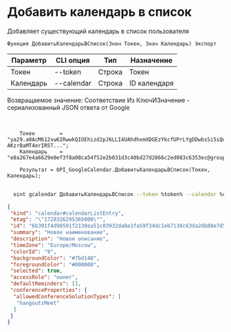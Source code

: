 ﻿---
sidebar_position: 2
---

# Добавить календарь в список
 Добавляет существующий календарь в список пользователя



`Функция ДобавитьКалендарьВСписок(Знач Токен, Знач Календарь) Экспорт`

  | Параметр | CLI опция | Тип | Назначение |
  |-|-|-|-|
  | Токен | --token | Строка | Токен |
  | Календарь | --calendar | Строка | ID календаря |

  
  Возвращаемое значение:   Соответствие Из КлючИЗначение - сериализованный JSON ответа от Google

<br/>




```bsl title="Пример кода"
    Токен        = "ya29.a0AcM612xw6IRwwkQIOEhizd2pJ6LLI4UAhdhxmXDGEzYkcfUPrLYgDDwbsSi5iQdc78WPs_1_Qor5KipuV6mAIvr6z-AKzrBaMT4erIR5T...";
    Календарь    = "e8a267e4a6629e0ef3f8a08ca54f52e2b031d3c40bd27d2866c2ed083c6353ec@group.calendar.google.com";

    Результат = OPI_GoogleCalendar.ДобавитьКалендарьВСписок(Токен, Календарь);
```



```sh title="Пример команды CLI"
    
  oint gcalendar ДобавитьКалендарьВСписок --token %token% --calendar %calendar%

```

```json title="Результат"
{
 "kind": "calendar#calendarListEntry",
 "etag": "\"1728326295365000\"",
 "id": "6b391f4d98591f2138ea51c03932da8e1fa59f34dc1eb7138c63da2db88e7d5d@group.calendar.google.com",
 "summary": "Новое наименование",
 "description": "Новое описание",
 "timeZone": "Europe/Moscow",
 "colorId": "9",
 "backgroundColor": "#7bd148",
 "foregroundColor": "#000000",
 "selected": true,
 "accessRole": "owner",
 "defaultReminders": [],
 "conferenceProperties": {
  "allowedConferenceSolutionTypes": [
   "hangoutsMeet"
  ]
 }
}
```
